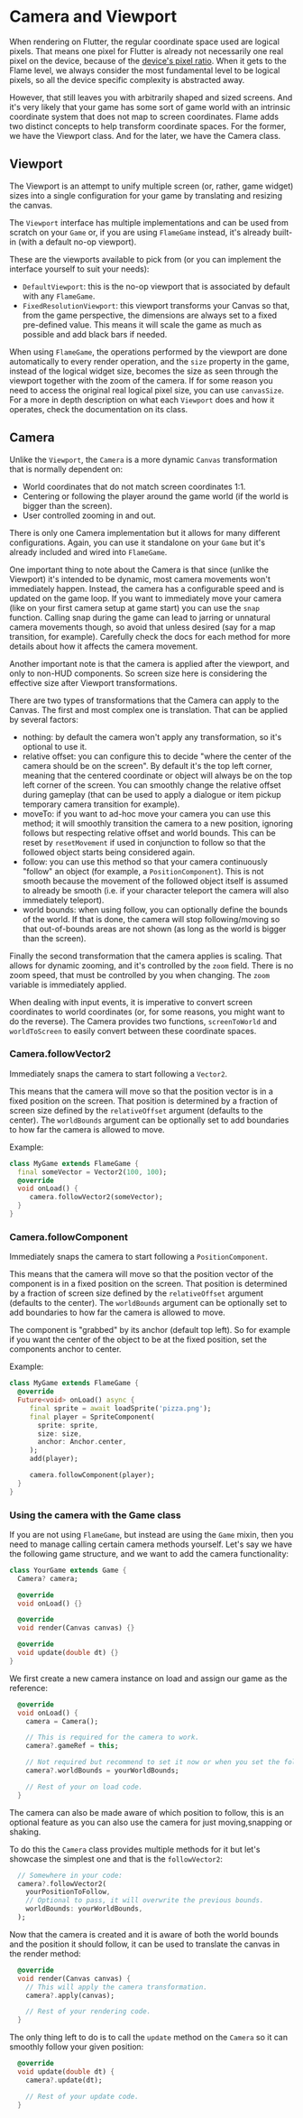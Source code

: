 # Camera and Viewport

When rendering on Flutter, the regular coordinate space used are logical pixels. That means one
pixel for Flutter is already not necessarily one real pixel on the device, because of the [device's
pixel ratio](https://api.flutter.dev/flutter/widgets/MediaQueryData/devicePixelRatio.html). When it
gets to the Flame level, we always consider the most fundamental level to be logical pixels, so all
the device specific complexity is abstracted away.

However, that still leaves you with arbitrarily shaped and sized screens. And it's very likely that
your game has some sort of game world with an intrinsic coordinate system that does not map to
screen coordinates. Flame adds two distinct concepts to help transform coordinate spaces. For the
former, we have the Viewport class. And for the later, we have the Camera class.


## Viewport

The Viewport is an attempt to unify multiple screen (or, rather, game widget) sizes into a single
configuration for your game by translating and resizing the canvas.

The `Viewport` interface has multiple implementations and can be used from scratch on your `Game`
or, if you are using `FlameGame` instead, it's already built-in (with a default no-op viewport).

These are the viewports available to pick from (or you can implement the interface yourself to suit
your needs):

- `DefaultViewport`: this is the no-op viewport that is associated by default with any `FlameGame`.
- `FixedResolutionViewport`: this viewport transforms your Canvas so that, from the game
   perspective, the dimensions are always set to a fixed pre-defined value. This means it will scale
   the game as much as possible and add black bars if needed.

When using `FlameGame`, the operations performed by the viewport are done automatically to every
render operation, and the `size` property in the game, instead of the logical widget size, becomes
the size as seen through the viewport together with the zoom of the camera. If for some reason you
need to access the original real logical pixel size, you can use `canvasSize`. For a more in depth
description on what each `Viewport` does and how it operates, check the documentation on its class.


## Camera

Unlike the `Viewport`, the `Camera` is a more dynamic `Canvas` transformation that is normally
dependent on:

- World coordinates that do not match screen coordinates 1:1.
- Centering or following the player around the game world (if the world is bigger than the screen).
- User controlled zooming in and out.

There is only one Camera implementation but it allows for many different configurations. Again, you
can use it standalone on your `Game` but it's already included and wired into `FlameGame`.

One important thing to note about the Camera is that since (unlike the Viewport) it's intended to be
dynamic, most camera movements won't immediately happen. Instead, the camera has a configurable
speed and is updated on the game loop. If you want to immediately move your camera (like on your
first camera setup at game start) you can use the `snap` function. Calling snap during the game can
lead to jarring or unnatural camera movements though, so avoid that unless desired (say for a map
transition, for example). Carefully check the docs for each method for more details about how it
affects the camera movement.

Another important note is that the camera is applied after the viewport, and only to non-HUD
components. So screen size here is considering the effective size after Viewport transformations.

There are two types of transformations that the Camera can apply to the Canvas. The first and most
complex one is translation. That can be applied by several factors:

- nothing: by default the camera won't apply any transformation, so it's optional to use it.
- relative offset: you can configure this to decide "where the center of the camera should be on
   the screen". By default it's the top left corner, meaning that the centered coordinate or object
   will always be on the top left corner of the screen. You can smoothly change the relative offset
   during gameplay (that can be used to apply a dialogue or item pickup temporary camera transition
   for example).
- moveTo: if you want to ad-hoc move your camera you can use this method; it will smoothly
   transition the camera to a new position, ignoring follows but respecting relative offset and
   world bounds. This can be reset by `resetMovement` if used in conjunction to follow so that the
   followed object starts being considered again.
- follow: you can use this method so that your camera continuously "follow" an object (for example,
   a `PositionComponent`). This is not smooth because the movement of the followed object itself is
   assumed to already be smooth (i.e. if your character teleport the camera will also immediately
   teleport).
- world bounds: when using follow, you can optionally define the bounds of the world. If that is
   done, the camera will stop following/moving so that out-of-bounds areas are not shown (as long as
   the world is bigger than the screen).

Finally the second transformation that the camera applies is scaling. That allows for dynamic
zooming, and it's controlled by the `zoom` field. There is no zoom speed, that must be controlled by
you when changing. The `zoom` variable is immediately applied.

When dealing with input events, it is imperative to convert screen coordinates to world coordinates
(or, for some reasons, you might want to do the reverse). The Camera provides two functions,
`screenToWorld` and `worldToScreen` to easily convert between these coordinate spaces.


### Camera.followVector2

Immediately snaps the camera to start following a `Vector2`.

This means that the camera will move so that the position vector is in a fixed position on the
screen. That position is determined by a fraction of screen size defined by the `relativeOffset`
argument (defaults to the center). The `worldBounds` argument can be optionally set to add
boundaries to how far the camera is allowed to move.

Example:

```dart
class MyGame extends FlameGame {
  final someVector = Vector2(100, 100);
  @override
  void onLoad() {
     camera.followVector2(someVector);
  }
}

```


### Camera.followComponent

Immediately snaps the camera to start following a `PositionComponent`.

This means that the camera will move so that the position vector of the component is in a fixed
position on the screen. That position is determined by a fraction of screen size defined by the
`relativeOffset` argument (defaults to the center).
The `worldBounds` argument can be optionally set to add boundaries to how far the camera is allowed
to move.

The component is "grabbed" by its anchor (default top left).
So for example if you want the center of the object to be at the fixed position, set the components
anchor to center.

Example:

```dart
class MyGame extends FlameGame {
  @override
  Future<void> onLoad() async {
     final sprite = await loadSprite('pizza.png');
     final player = SpriteComponent(
       sprite: sprite,
       size: size,
       anchor: Anchor.center,
     );
     add(player);

     camera.followComponent(player);
  }
}
```


### Using the camera with the Game class

If you are not using `FlameGame`, but instead are using the `Game` mixin, then you need to manage
calling certain camera methods yourself. Let's say we have the following game structure, and we
want to add the camera functionality:

```dart
class YourGame extends Game {
  Camera? camera;

  @override
  void onLoad() {}

  @override
  void render(Canvas canvas) {}

  @override
  void update(double dt) {}
}
```

We first create a new camera instance on load and assign our game as the reference:

```dart
  @override
  void onLoad() {
    camera = Camera();

    // This is required for the camera to work.
    camera?.gameRef = this;

    // Not required but recommend to set it now or when you set the follow target.
    camera?.worldBounds = yourWorldBounds;

    // Rest of your on load code.
  }
```

The camera can also be made aware of which position to follow, this is an optional feature as you
can also use the camera for just moving,snapping or shaking.

To do this the `Camera` class provides multiple methods for it but let's showcase the simplest one
and that is the `followVector2`:

```dart
  // Somewhere in your code:
  camera?.followVector2(
    yourPositionToFollow,
    // Optional to pass, it will overwrite the previous bounds.
    worldBounds: yourWorldBounds,
  );
```

Now that the camera is created and it is aware of both the world bounds and the position it should
follow, it can be used to translate the canvas in the render method:

```dart
  @override
  void render(Canvas canvas) {
    // This will apply the camera transformation.
    camera?.apply(canvas);

    // Rest of your rendering code.
  }
```

The only thing left to do is to call the `update` method on the `Camera` so it can smoothly follow
your given position:

```dart
  @override
  void update(double dt) {
    camera?.update(dt);

    // Rest of your update code.
  }
```
